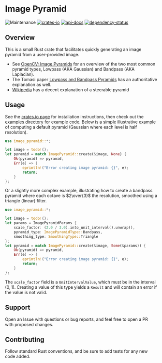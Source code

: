 # Image Pyramid

![Maintenance](https://img.shields.io/badge/maintenance-actively--developed-brightgreen.svg)
[![crates-io](https://img.shields.io/crates/v/image-pyramid.svg)](https://crates.io/crates/image-pyramid)
[![api-docs](https://docs.rs/image-pyramid/badge.svg)](https://docs.rs/image-pyramid)
[![dependency-status](https://deps.rs/repo/github/jnickg/image-pyramid/status.svg)](https://deps.rs/repo/github/jnickg/image-pyramid)

## Overview

This is a small Rust crate that facilitates quickly generating an image pyramid from a user-provided image.

- See [OpenCV: Image Pyramids](https://docs.opencv.org/4.x/dc/dff/tutorial_py_pyramids.html) for an overview of the two most common pyramid types, Lowpass (AKA Gaussian) and Bandpass (AKA Laplacian).
- The Tomasi paper [Lowpass and Bandpass Pyramids](https://courses.cs.duke.edu/cps274/fall14/notes/Pyramids.pdf) has an authoritative explanation as well.
- [Wikipedia](https://en.wikipedia.org/wiki/Pyramid_(image_processing)#Steerable_pyramid) has a decent explanation of a steerable pyramid

## Usage

See the [crates.io page](https://crates.io/crates/image-pyramid) for installation instructions, then check out the [examples directory](./examples/) for example code. Below is a simple illustrative example of computing a default pyramid (Gaussian where each level is half resolution).

```rust
use image_pyramid::*;

let image = todo!();
let pyramid = match ImagePyramid::create(&image, None) {
    Ok(pyramid) => pyramid,
    Err(e) => {
        eprintln!("Error creating image pyramid: {}", e);
        return;
    }
};
```

Or a slightly more complex example, illustrating how to create a bandpass pyramid where each octave is $2\over{3}$ the resolution, smoothed using a triangle (linear) filter.

```rust
use image_pyramid::*;

let image = todo!();
let params = ImagePyramidParams {
    scale_factor: (2.0 / 3.0).into_unit_interval().unwrap(),
    pyramid_type: ImagePyramidType::Bandpass,
    smoothing_type: SmoothingType::Triangle
};
let pyramid = match ImagePyramid::create(&image, Some(&params)) {
    Ok(pyramid) => pyramid,
    Err(e) => {
        eprintln!("Error creating image pyramid: {}", e);
        return;
    }
};
```

The `scale_factor` field is a `UnitIntervalValue`, which must be in the interval $(0, 1)$. Creating a value of this type yields a `Result` and will contain an error if the value is not valid.

## Support

Open an Issue with questions or bug reports, and feel free to open a PR with proposed changes.

## Contributing

Follow standard Rust conventions, and be sure to add tests for any new code added.
